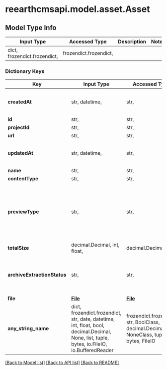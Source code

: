 # reearthcmsapi.model.asset.Asset

## Model Type Info
Input Type | Accessed Type | Description | Notes
------------ | ------------- | ------------- | -------------
dict, frozendict.frozendict,  | frozendict.frozendict,  |  | 

### Dictionary Keys
Key | Input Type | Accessed Type | Description | Notes
------------ | ------------- | ------------- | ------------- | -------------
**createdAt** | str, datetime,  | str,  |  | value must conform to RFC-3339 date-time
**id** | str,  | str,  |  | 
**projectId** | str,  | str,  |  | 
**url** | str,  | str,  |  | 
**updatedAt** | str, datetime,  | str,  |  | value must conform to RFC-3339 date-time
**name** | str,  | str,  |  | [optional] 
**contentType** | str,  | str,  |  | [optional] 
**previewType** | str,  | str,  |  | [optional] must be one of ["image", "image_svg", "geo", "geo_3d_Tiles", "geo_mvt", "model_3d", "unknown", ] 
**totalSize** | decimal.Decimal, int, float,  | decimal.Decimal,  |  | [optional] 
**archiveExtractionStatus** | str,  | str,  |  | [optional] must be one of ["pending", "in_progress", "done", "failed", ] 
**file** | [**File**](File.md) | [**File**](File.md) |  | [optional] 
**any_string_name** | dict, frozendict.frozendict, str, date, datetime, int, float, bool, decimal.Decimal, None, list, tuple, bytes, io.FileIO, io.BufferedReader | frozendict.frozendict, str, BoolClass, decimal.Decimal, NoneClass, tuple, bytes, FileIO | any string name can be used but the value must be the correct type | [optional]

[[Back to Model list]](../../README.md#documentation-for-models) [[Back to API list]](../../README.md#documentation-for-api-endpoints) [[Back to README]](../../README.md)

